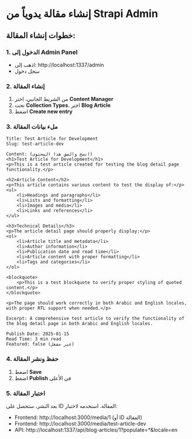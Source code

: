 # إنشاء مقالة يدوياً من Strapi Admin

## خطوات إنشاء المقالة:

### 1. الدخول إلى Admin Panel
- اذهب إلى: http://localhost:1337/admin
- سجل دخول

### 2. إنشاء المقالة
1. من الشريط الجانبي، اختر **Content Manager**
2. تحت **Collection Types**، اختر **Blog Article**
3. اضغط **Create new entry**

### 3. ملء بيانات المقالة
```
Title: Test Article for Development
Slug: test-article-dev

Content: (انسخ والصق هذا المحتوى)
<h1>Test Article for Development</h1>
<p>This is a test article created for testing the blog detail page functionality.</p>

<h2>Article Content</h2>
<p>This article contains various content to test the display of:</p>
<ul>
    <li>Headings and paragraphs</li>
    <li>Lists and formatting</li>
    <li>Images and media</li>
    <li>Links and references</li>
</ul>

<h3>Technical Details</h3>
<p>The article detail page should properly display:</p>
<ol>
    <li>Article title and metadata</li>
    <li>Author information</li>
    <li>Publication date and read time</li>
    <li>Article content with proper formatting</li>
    <li>Tags and categories</li>
</ol>

<blockquote>
    <p>This is a test blockquote to verify proper styling of quoted content.</p>
</blockquote>

<p>The page should work correctly in both Arabic and English locales, with proper RTL support when needed.</p>

Excerpt: A comprehensive test article to verify the functionality of the blog detail page in both Arabic and English locales.

Publish Date: 2025-01-15
Read Time: 3 min read
Featured: false (غير مفعل)
```

### 4. حفظ ونشر المقالة
1. اضغط **Save** 
2. اضغط **Publish** في الأعلى

### 5. اختبار المقالة
بعد النشر، ستحصل على ID المقالة. استخدمه لاختبار:
- Frontend: http://localhost:3000/media/1 (أو ID المقالة)
- Frontend: http://localhost:3000/media/test-article-dev
- API: http://localhost:1337/api/blog-articles/1?populate=*&locale=en
